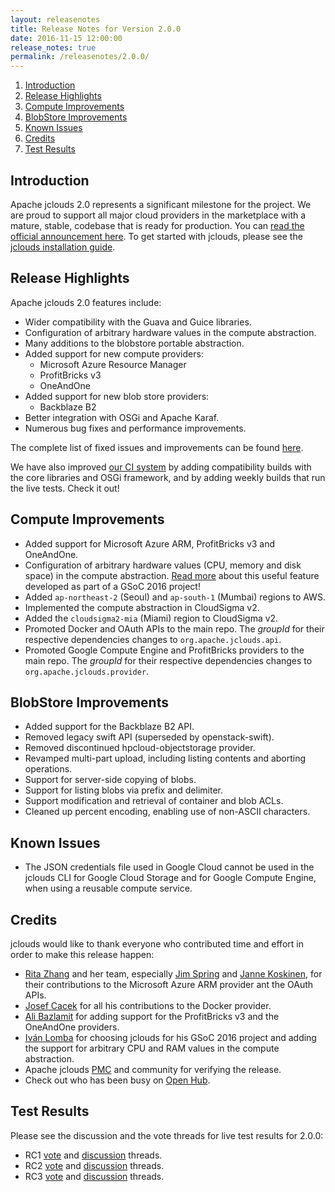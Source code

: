 ```yaml
---
layout: releasenotes
title: Release Notes for Version 2.0.0
date: 2016-11-15 12:00:00
release_notes: true
permalink: /releasenotes/2.0.0/
---
```


1. [Introduction](#intro)
1. [Release Highlights](#highlights)
1. [Compute Improvements](#computeimprovements)
1. [BlobStore Improvements](#blobstoreimprovements)
1. [Known Issues](#knownissues)
1. [Credits](#credits)
1. [Test Results](#test)

## <a id="intro"></a>Introduction

Apache jclouds 2.0 represents a significant milestone for the project. We are proud to support all major cloud providers in the marketplace with a mature, stable, codebase that is ready for production. You can [read the official announcement here](https://s.apache.org/NbYK). To get started with jclouds, please see the [jclouds installation guide](/start/install/).

## <a id="highlights"></a>Release Highlights

Apache jclouds 2.0 features include:

* Wider compatibility with the Guava and Guice libraries.
* Configuration of arbitrary hardware values in the compute abstraction.
* Many additions to the blobstore portable abstraction.
* Added support for new compute providers:
  * Microsoft Azure Resource Manager
  * ProfitBricks v3
  * OneAndOne
* Added support for new blob store providers:
  * Backblaze B2
* Better integration with OSGi and Apache Karaf.
* Numerous bug fixes and performance improvements.

The complete list of fixed issues and improvements can be found [here](https://issues.apache.org/jira/secure/ReleaseNote.jspa?version=12327379&styleName=Html&projectId=12314430).

We have also improved [our CI system](https://jclouds.ci.cloudbees.com) by adding compatibility builds with the core libraries and OSGi framework, and by adding weekly builds that run the live tests. Check it out!

## <a id="computeimprovements"></a>Compute Improvements

* Added support for Microsoft Azure ARM, ProfitBricks v3 and OneAndOne.
* Configuration of arbitrary hardware values (CPU, memory and disk space) in the compute abstraction. [Read more](/blog/2016/08/22/arbitrary-cpu-ram/) about this useful feature developed as part of a GSoC 2016 project!
* Added `ap-northeast-2` (Seoul) and `ap-south-1` (Mumbai) regions to AWS.
* Implemented the compute abstraction in CloudSigma v2.
* Added the `cloudsigma2-mia` (Miami) region to CloudSigma v2.
* Promoted Docker and OAuth APIs to the main repo. The *groupId* for their respective dependencies changes to `org.apache.jclouds.api`.
* Promoted Google Compute Engine and ProfitBricks providers to the main repo. The *groupId* for their respective dependencies changes to `org.apache.jclouds.provider`.


## <a id="blobstoreimprovements"></a>BlobStore Improvements

* Added support for the Backblaze B2 API.
* Removed legacy swift API (superseded by openstack-swift).
* Removed discontinued hpcloud-objectstorage provider.
* Revamped multi-part upload, including listing contents and aborting operations.
* Support for server-side copying of blobs.
* Support for listing blobs via prefix and delimiter.
* Support modification and retrieval of container and blob ACLs.
* Cleaned up percent encoding, enabling use of non-ASCII characters.

## <a id="knownissues"></a> Known Issues

* The JSON credentials file used in Google Cloud cannot be used in the jclouds CLI for Google Cloud Storage and for Google Compute Engine, when using a reusable compute service.

## <a id="credits"></a>Credits

jclouds would like to thank everyone who contributed time and effort in order to make this release happen:

* [Rita Zhang](https://twitter.com/ritazzhang) and her team, especially [Jim Spring](https://twitter.com/jmspring) and [Janne Koskinen](https://twitter.com/jtjk), for their contributions to the Microsoft Azure ARM provider ant the OAuth APIs.
* [Josef Cacek](https://twitter.com/jckwart) for all his contributions to the Docker provider.
* [Ali Bazlamit](https://github.com/alibazlamit) for adding support for the ProfitBricks v3 and the OneAndOne providers.
* [Iván Lomba](https://twitter.com/ivanlomba) for choosing jclouds for his GSoC 2016 project and adding the support for arbitrary CPU and RAM values in the compute abstraction.
* Apache jclouds [PMC](http://people.apache.org/committers-by-project.html#jclouds-pmc) and community for verifying the release.
* Check out who has been busy on [Open Hub](https://www.openhub.net/p/jclouds/contributors?query=&sort=latest_commit).

## <a id="test"></a>Test Results

Please see the discussion and the vote threads for live test results for 2.0.0:

* RC1 [vote](https://lists.apache.org/thread.html/4ddd8f06e96d1b0493f55ae5fbe4e9c24d3180ad286b73a7603ef797@%3Cdev.jclouds.apache.org%3E) and [discussion](https://lists.apache.org/thread.html/02ae3551b5da6729c76a18fb3375a15f65a0e444cbded912b5c259f9@%3Cdev.jclouds.apache.org%3E) threads.
* RC2 [vote](https://lists.apache.org/thread.html/5cc14191a57dbbc40346223d80775236d75878858b11c129305834c4@%3Cdev.jclouds.apache.org%3E) and [discussion](https://lists.apache.org/thread.html/bf4339e17add0ec281965f7285fdfcf8a42ed8c3d30eccb6ec124de8@%3Cdev.jclouds.apache.org%3E) threads.
* RC3 [vote](https://lists.apache.org/thread.html/8e57ef987625311b82af4961557730363707c84aba0da05640ed5e6d@%3Cdev.jclouds.apache.org%3E) and [discussion](https://lists.apache.org/thread.html/7d56d66ba43bac352b383ca87d05e94f6aa9b9ed97fc212492c92fbb@%3Cdev.jclouds.apache.org%3E) threads.

